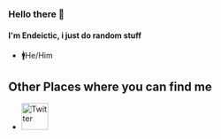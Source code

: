 ### Hello there 👋

#### I'm Endeictic, i just do random stuff

- 🚹He/Him

## Other Places where you can find me

- [<img src="https://abs.twimg.com/responsive-web/web/icon-ios.8ea219d4.png" alt="Twitter" width="48">](https://twitter.com/CelloPlayzYT)
<!--
**Endeictic/Endeictic** is a ✨ _special_ ✨ repository because its `README.md` (this file) appears on your GitHub profile.

Here are some ideas to get you started:

- 🔭 I’m currently working on ...
- 🌱 I’m currently learning ...
- 👯 I’m looking to collaborate on ...
- 🤔 I’m looking for help with ...
- 💬 Ask me about ...
- 📫 How to reach me: ...
- 😄 Pronouns: ...
- ⚡ Fun fact: ...
-->
